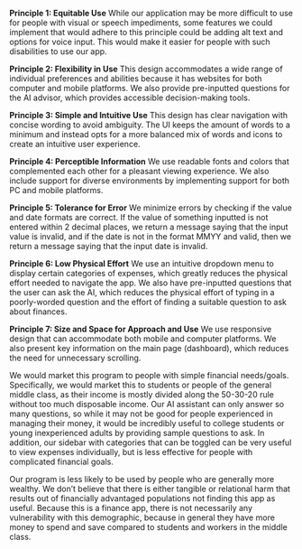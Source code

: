 **Principle 1: Equitable Use**
While our application may be more difficult to use for people with visual or speech impediments, some features we could implement that would adhere to this principle could be adding alt text and options for voice input. This would make it easier for people with such disabilities to use our app.

**Principle 2: Flexibility in Use**
This design accommodates a wide range of individual preferences and abilities because it has websites for both computer and mobile platforms. We also provide pre-inputted questions for the AI advisor, which provides accessible decision-making tools.

**Principle 3: Simple and Intuitive Use**
This design has clear navigation with concise wording to avoid ambiguity. The UI keeps the amount of words to a minimum and instead opts for a more balanced mix of words and icons to create an intuitive user experience.

**Principle 4: Perceptible Information**
We use readable fonts and colors that complemented each other for a pleasant viewing experience. We also include support for diverse environments by implementing support for both PC and mobile platforms.

**Principle 5: Tolerance for Error**
We minimize errors by checking if the value and date formats are correct. If the value of something inputted is not entered within 2 decimal places, we return a message saying that the input value is invalid, and if the date is not in the format MMYY and valid, then we return a message saying that the input date is invalid.

**Principle 6: Low Physical Effort**
We use an intuitive dropdown menu to display certain categories of expenses, which greatly reduces the physical effort needed to navigate the app. We also have pre-inputted questions that the user can ask the AI, which reduces the physical effort of typing in a poorly-worded question and the effort of finding a suitable question to ask about finances.

**Principle 7: Size and Space for Approach and Use**
We use responsive design that can accommodate both mobile and computer platforms. We also present key information on the main page (dashboard), which reduces the need for unnecessary scrolling.

We would market this program to people with simple financial needs/goals. Specifically, we would market this to students or people of the general middle class, as their income is mostly divided along the 50-30-20 rule without too much disposable income. Our AI assistant can only answer so many questions, so while it may not be good for people experienced in managing their money, it would be incredibly useful to college students or young inexperienced adults by providing sample questions to ask. In addition, our sidebar with categories that can be toggled can be very useful to view expenses individually, but is less effective for people with complicated financial goals.

Our program is less likely to be used by people who are generally more wealthy. We don’t believe that there is either tangible or relational harm that results out of financially advantaged populations not finding this app as useful. Because this is a finance app, there is not necessarily any vulnerability with this demographic, because in general they have more money to spend and save compared to students and workers in the middle class.
